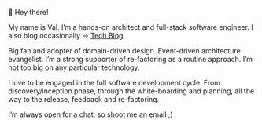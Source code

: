 👋 Hey there!

My name is Val.
I’m a hands-on architect and full-stack software engineer. 
I also blog occasionally -> [Tech Blog](https://valerii-udodov.com/)

Big fan and adopter of domain-driven design.
Event-driven architecture evangelist.
I’m a strong supporter of re-factoring as a routine approach.
I’m not too big on any particular technology.

I love to be engaged in the full software development cycle. From discovery/inception phase, through the white-boarding and planning, all the way to the release, feedback and re-factoring.

I’m always open for a chat, so shoot me an email ;)
